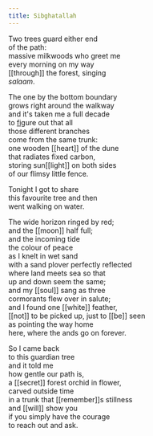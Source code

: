 ```yaml
---
title: Sibghatallah
---
```


Two trees guard either end  
of the path:  
massive milkwoods who greet me  
every morning on my way  
[[through]] the forest, singing  
_salaam_.  
  
The one by the bottom boundary  
grows right around the walkway  
and it's taken me a full decade  
to [fig](https://thebluebook.co.za/canto-i/bedien.html)ure out that all  
those different branches  
come from the same trunk:  
one wooden [[heart]] of the dune  
that radiates fixed carbon,  
storing sun[[light]] on both sides  
of our flimsy little fence.  
  
Tonight I got to share  
this favourite tree and then  
went walking on water.  
  
The wide horizon ringed by red;  
and the [[moon]] half full;  
and the incoming tide   
the colour of peace  
as I knelt in wet sand  
with a sand plover perfectly reflected   
where land meets sea so that  
up and down seem the same;  
and my [[soul]] sang as three  
cormorants flew over in salute;  
and I found one [[white]] feather,  
[[not]] to be picked up, just to [[be]] seen  
as pointing the way home  
here, where the ands go on forever.   
  
So I came back  
to this guardian tree  
and it told me  
how gentle our path is,   
a [[secret]] forest orchid in flower,   
carved outside time  
in a trunk that [[remember]]s stillness  
and [[will]] show you  
if you simply have the courage  
to reach out and ask.   


